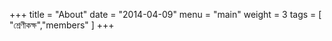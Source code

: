 +++
title = "About"
date = "2014-04-09"
menu = "main"
weight = 3
tags = [
"শ্রেণীকক্ষ","members"
]
+++
